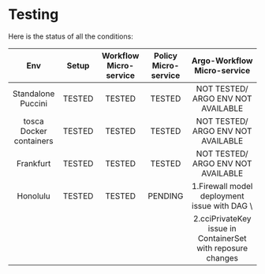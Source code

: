 # Testing

Here is the status of all the conditions: 

| Env                     | Setup  | Workflow Micro-service | Policy Micro-service |       Argo-Workflow Micro-service        |
| :---------------------: | :----: | :--------------------: | :------------------: | :--------------------------------------: |
| Standalone Puccini      | TESTED |         TESTED         |        TESTED        |     NOT TESTED/ ARGO ENV NOT AVAILABLE   |
| tosca Docker containers | TESTED |         TESTED         |        TESTED        |     NOT TESTED/ ARGO ENV NOT AVAILABLE   |
| Frankfurt               | TESTED |         TESTED         |        TESTED        |     NOT TESTED/ ARGO ENV NOT AVAILABLE   |
| Honolulu                | TESTED |         TESTED         |        PENDING       | 1.Firewall model deployment issue with                                                                                                                                                DAG                                    \
|                         |        |                        |                      | 2.cciPrivateKey issue in                                                                                                                                                              ContainerSet with reposure changes     |
